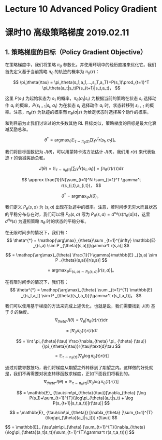 # Lecture 10 Advanced Policy Gradient

# 课时10 高级策略梯度 2019.02.11

## 1. 策略梯度的目标（Policy Gradient Objective）

在策略梯度中，我们将策略 $\pi_\theta$ 参数化，并使用环境中的经历直接来优化它。我们首先定义基于当前策略 $\pi_\theta$ 的轨迹的概率为 $\pi_\theta(\tau)$：

$$
\pi_\theta(\tau) = \pi_\theta(s_1,a_1,...,s_T,a_T)=P(s_1)\prod_{t=1}^T \pi_\theta(a_t|s_t)P(s_{t+1}|s_t,a_t)，
$$

这里 $P(s_1)$ 为起始状态为 $s_1$ 的概率，$\pi_\theta(a_t|s_t)$ 为根据当前的策略在状态 $s_t$ 选择动作 $a_t$ 的概率，$P(s_{t+1}|s_t,a_t)$ 为在状态 $s_t$ 选择动作 $a_t$ 时，状态转移到 $s_{t+1}$ 的概率。注意，$\pi_\theta(\tau)$ 为轨迹的概率而 $\pi_\theta(a|s)$ 为给定状态时选择某个动作的概率。

和到目前为止我们讨论过的大多数其他 RL 目标类似，策略梯度的目标是最大化衰减奖励总和。

$$
\theta^* = \mathop{\arg\max}_{\theta} \mathbb{E} _{\tau\sim \pi _{\theta}(\tau)}[\sum_t \gamma^t r (s_t,a_t)]。
$$

我们将目标函数记为 $J(\theta)$，可以用蒙特卡洛方法估计 $J(\theta)$。我们用 $r(\tau)$ 来代表轨迹 $\tau$ 的衰减奖励总和。

$$
J(\theta) = \mathbb{E}_{\tau\sim \pi _{\theta}(\tau)}[\sum_t \gamma^t r (s_t,a_t)] = \int \pi _{\theta} (\tau) r(\tau) \text{d} \tau
$$

$$
 \approx \frac{1}{N}\sum_{i=1}^N \sum_{t=1}^T \gamma^t r(s_{i,t},a_{i,t})，
 $$

$$
\theta^* = \mathop{\arg\max}_\theta J(\theta)。
$$

我们定义 $P_\theta(s,a)$ 为 $(s,a)$ 出现在轨迹中的概率。注意，若时间步无穷大而且状态的平稳分布存在时，我们可以将 $P_\theta(s,a)$ 写为 $P_\theta(s,a)=d^{\pi_{\theta}}(s)\pi_{\theta}(a|s)$，这里 $d^{\pi_{\theta}}(s)$ 为遵照策略 $\pi_{\theta}$ 时的状态的平稳分布。

在无限时间步的情况下，我们有：
$$
\theta^{*} = \mathop{\arg\max}_{\theta}\sum _{t=1}^{\infty} \mathbb{E} _{(s,a) \sim P _{\theta}(s,a)}[\gamma^t r(s,a)]
$$

$$
= \mathop{\arg\max}_{\theta} \frac{1}{1-\gamma}\mathbb{E} _{(s,a) \sim P _{\theta}(s,a)}[r(s,a)]
$$

$$
= \mathop{\arg\max}_{\theta} \mathbb{E} _{(s,a) \sim P _{\theta}(s,a)}[r(s,a)]。
$$

在有限时间步的情况下，我们有：
$$
\theta^{*} = \mathop{\arg\max}_{\theta} \sum _{t=1}^{T} \mathbb{E} _{(s_t,a_t) \sim P _{\theta}(s_t,a_t)}[\gamma^t r(s_t,a_t)]。
$$

我们可以使用基于梯度的方法来完成上述优化，也就是说，我们需要找到 $J(\theta)$ 基于 $\theta$ 的梯度。
$$
\nabla_{theta}J(\theta) = \nabla_{\theta}\int \pi _{\theta} (\tau) r(\tau) \text{d} \tau
$$

$$
= \int \nabla_{\theta} \pi _{\theta} (\tau) r(\tau) \text{d} \tau
$$

$$
= \int \pi_{\theta}(\tau) \frac{\nabla_{theta} \pi_ {\theta} (\tau)}{\pi_{\theta}(\tau)}r(\tau)\text{d}\tau
$$

$$
= \mathbb{E}_ {\tau\sim\pi_{\theta}(\tau)}[\nabla_{\theta}\log\pi_{\theta}(\tau)r(\tau)]
$$

通过对数导数技巧，我们将梯度从期望之外转移到了期望之内。这样做的好处就是，我们不再需要对状态转移函数求梯度，正如下面我们将看到的。
$$
\nabla_{theta}J(\theta) = \mathbb{E}_ {\tau\sim\pi_{\theta}(\tau)}[\nabla_{\theta}\log\pi_{\theta}(\tau)r(\tau)]
$$

$$
= \mathbb{E}_ {\tau\sim\pi_{\theta}(\tau)}[\nabla_{theta} [\log P(s_1)+\sum_{t=1}^{T}(\log\pi_{\theta}(a_t|s_t) + \log P(s_{t+1}|s_t,a_t))]r(\tau)]
$$

$$
= \mathbb{E}_ {\tau\sim\pi_{\theta}} [\nabla_{\theta} [\sum_{t=1}^{T}(\log\pi_{\theta}(a_t|s_t))] r(\tau)]
$$

$$
= \mathbb{E}_ {\tau\sim\pi_{\theta} [\sum_{t=1}^{T}(\nabla_{\theta}(\log\pi_{\theta}(a_t|s_t))(\sum_{t=1}^{T}\gamma^t r(s_t,a_t)))]
$$